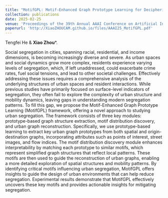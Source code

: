 ```yaml
---
title: "MotifGPL: Motif-Enhanced Graph Prototype Learning for Deciphering Urban Social Segregation"
collection: publications
date: 2025-02-25
venue: 'Proceedings of the 39th Annual AAAI Conference on Artificial Intelligence (AAAI)'
paperurl: 'http://XiaoZHOUCAM.github.io/files/AAAI25_MotifGPL.pdf'
---
```


Tengfei He & **Xiao Zhou**\*.

Social segregation in cities, spanning racial, residential, and income dimensions, is becoming increasingly diverse and severe. As urban spaces and social dynamics grow more complex, residents experience varying levels of segregation, which, if left unaddressed, could exacerbate crime rates, fuel social tensions, and lead to other societal challenges. Effectively addressing these issues requires a comprehensive analysis of the underlying structures of urban spaces and resident interactions. While previous studies have primarily focused on surface-level indicators of segregation, they often fail to explore the complexity of urban structure and mobility dynamics, leaving gaps in understanding modern segregation patterns. To fill this gap, we propose the Motif-Enhanced Graph Prototype Learning (MotifGPL) framework, offering a novel approach to studying urban segregation. The framework consists of three key modules: prototype-based graph structure extraction, motif distribution discovery, and urban graph reconstruction. Specifically, we use prototype-based learning to extract key urban graph prototypes from both spatial and origin-destination graphs, incorporating attributes such as points of interest, street images, and flow indices. The motif distribution discovery module enhances interpretability by matching each prototype to similar motifs, which represent simplified graph structures that reflect local patterns. These motifs are then used to guide the reconstruction of urban graphs, enabling a more detailed exploration of spatial structures and mobility patterns. By identifying critical motifs influencing urban segregation, MotifGPL offers insights to guide the design of urban environments that can help reduce segregation. Experimental results demonstrate that MotifGPL effectively uncovers these key motifs and provides actionable insights for mitigating segregation. 
